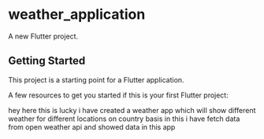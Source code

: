 # weather_application

A new Flutter project.

## Getting Started

This project is a starting point for a Flutter application.

A few resources to get you started if this is your first Flutter project:

hey here this is lucky i have created a weather app which will show different weather for different locations on country basis
in this i have fetch data from open weather api and showed data in this app 